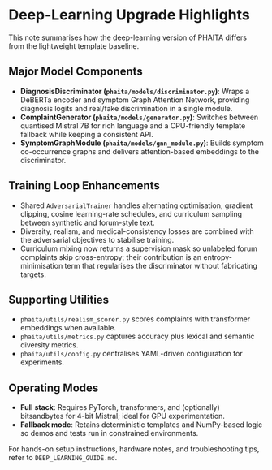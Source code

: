 # Deep-Learning Upgrade Highlights

This note summarises how the deep-learning version of PHAITA differs from the lightweight template baseline.

## Major Model Components
- **DiagnosisDiscriminator (`phaita/models/discriminator.py`)**: Wraps a DeBERTa encoder and symptom Graph Attention Network, providing diagnosis logits and real/fake discrimination in a single module.
- **ComplaintGenerator (`phaita/models/generator.py`)**: Switches between quantised Mistral 7B for rich language and a CPU-friendly template fallback while keeping a consistent API.
- **SymptomGraphModule (`phaita/models/gnn_module.py`)**: Builds symptom co-occurrence graphs and delivers attention-based embeddings to the discriminator.

## Training Loop Enhancements
- Shared `AdversarialTrainer` handles alternating optimisation, gradient clipping, cosine learning-rate schedules, and curriculum sampling between synthetic and forum-style text.
- Diversity, realism, and medical-consistency losses are combined with the adversarial objectives to stabilise training.
- Curriculum mixing now returns a supervision mask so unlabeled forum complaints skip cross-entropy; their contribution is an entropy-minimisation term that regularises the discriminator without fabricating targets.

## Supporting Utilities
- `phaita/utils/realism_scorer.py` scores complaints with transformer embeddings when available.
- `phaita/utils/metrics.py` captures accuracy plus lexical and semantic diversity metrics.
- `phaita/utils/config.py` centralises YAML-driven configuration for experiments.

## Operating Modes
- **Full stack**: Requires PyTorch, transformers, and (optionally) bitsandbytes for 4-bit Mistral; ideal for GPU experimentation.
- **Fallback mode**: Retains deterministic templates and NumPy-based logic so demos and tests run in constrained environments.

For hands-on setup instructions, hardware notes, and troubleshooting tips, refer to `DEEP_LEARNING_GUIDE.md`.
